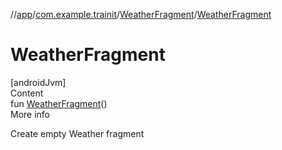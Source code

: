 //[app](../../../index.md)/[com.example.trainit](../index.md)/[WeatherFragment](index.md)/[WeatherFragment](-weather-fragment.md)



# WeatherFragment  
[androidJvm]  
Content  
fun [WeatherFragment](-weather-fragment.md)()  
More info  


Create empty Weather fragment

  



